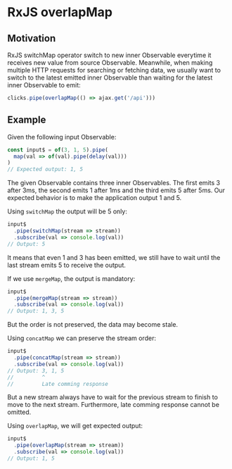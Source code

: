 # RxJS overlapMap

## Motivation

RxJS switchMap operator switch to new inner Observable everytime it receives new value from source Observable. Meanwhile, when making multiple HTTP requests for searching or fetching data, we usually want to switch to the latest emitted inner Observable than waiting for the latest inner Observable to emit:

```js
clicks.pipe(overlapMap(() => ajax.get('/api')))
```

## Example

Given the following input Observable:

```jsx
const input$ = of(3, 1, 5).pipe(
  map(val => of(val).pipe(delay(val)))
)
// Expected output: 1, 5
```

The given Observable contains three inner Observables. The first emits 3 after 3ms, the second emits 1 after 1ms and the third emits 5 after 5ms. Our expected behavior is to make the application output 1 and 5.

Using `switchMap` the output will be 5 only:

```jsx
input$
  .pipe(switchMap(stream => stream))
  .subscribe(val => console.log(val))
// Output: 5
```

It means that even 1 and 3 has been emitted, we still have to wait until the last stream emits 5 to receive the output.

If we use `mergeMap`, the output is mandatory:

```jsx
input$
  .pipe(mergeMap(stream => stream))
  .subscribe(val => console.log(val))
// Output: 1, 3, 5
```

But the order is not preserved, the data may become stale.

Using `concatMap` we can preserve the stream order:

```jsx
input$
  .pipe(concatMap(stream => stream))
  .subscribe(val => console.log(val))
// Output: 3, 1, 5
//         ^
//         Late comming response
```

But a new stream always have to wait for the previous stream to finish to move to the next stream. Furthermore, late comming response cannot be omitted.

Using `overlapMap`, we will get expected output:

```jsx
input$
  .pipe(overlapMap(stream => stream))
  .subscribe(val => console.log(val))
// Output: 1, 5
```
